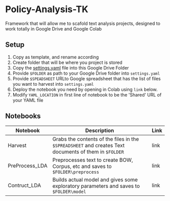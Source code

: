 # Policy-Analysis-TK
Framework that will allow me to scafold text analysis projects, designed to work totally in Google Drive and Google Colab

## Setup

1. Copy as template, and rename according
1. Create folder that will be where you project is stored
1. Copy the [settings.yaml](settings.yaml) file into this Google Drive Folder
1. Provide `$FOLDER` as path to your Google Drive folder into `settings.yaml`
1. Provide `$SPEADSHEET` URLto Google spreadsheet that has the list of files you want to harvest into `settings.yaml`
1. Deploy the notebook you need by opening in Colab using `link` below.
1. Modify `YAML_LOCATION` in first line of notebook to be the 'Shared' URL of your YAML file

## Notebooks

|Notebook|Description|Link|
|---|---|---|
|Harvest|Grabs the contents of the files in the `$SPREADSHEET` and creates Text documents of them in `$FOLDER`|link|
|PreProcess_LDA|Preprocesses text to create BOW, Corpus, etc and saves to `$FOLDER\preprocess`|link|
|Contruct_LDA|Builds actual model and gives some exploratory parameters and saves to `$FOLDER\model`|link|
